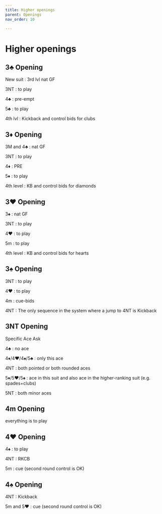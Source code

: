 ```yaml
---
title: Higher openings
parent: Openings
nav_order: 10

---
```


# Higher openings


## 3♣ Opening

New suit
: 3rd lvl nat GF

3NT
: to play

4♣
: pre-empt

5♣
: to play

4th lvl
: Kickback and control bids for clubs



## 3♦ Opening

3M and 4♣
: nat GF

3NT
: to play

4♦
: PRE

5♦
: to play

4th level
: KB and control bids for diamonds



## 3♥ Opening

3♠
: nat GF

3NT
: to play

4♥
: to play

5m
: to play

4th level
: KB and control bids for hearts



## 3♠ Opening

3NT
: to play

4♥
: to play

4m
: cue-bids

4NT
: The only sequence in the system where a jump to 4NT is Kickback



## 3NT Opening

Specific Ace Ask

4♣
: no ace

4♦/4♥/4♠/5♣
: only this ace

4NT
: both pointed or both rounded aces

5♦/5♥/5♠
: ace in this suit and also ace in the higher-ranking suit (e.g. spades+clubs)

5NT
: both minor aces



## 4m Opening

everything is to play



## 4♥ Opening

4♠
: to play

4NT
: RKCB

5m
: cue (second round control is OK)


## 4♠ Opening

4NT
: Kickback

5m and 5♥
: cue (second round control is OK)

 


